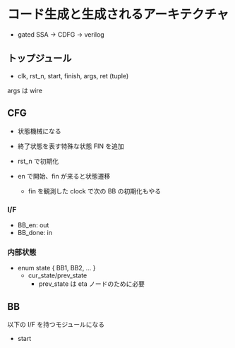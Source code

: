 # コード生成と生成されるアーキテクチャ

- gated SSA -> CDFG -> verilog

## トップジュール

- clk, rst_n, start, finish, args, ret (tuple)

args は wire

## CFG

- 状態機械になる
- 終了状態を表す特殊な状態 FIN を追加

- rst_n で初期化
- en で開始、fin が来ると状態遷移
    - fin を観測した clock で次の BB の初期化もやる

### I/F
- BB_en: out
- BB_done: in

### 内部状態
- enum state { BB1, BB2, ... }
    - cur_state/prev_state
        - prev_state は eta ノードのために必要

## BB
以下の I/F を持つモジュールになる

- start